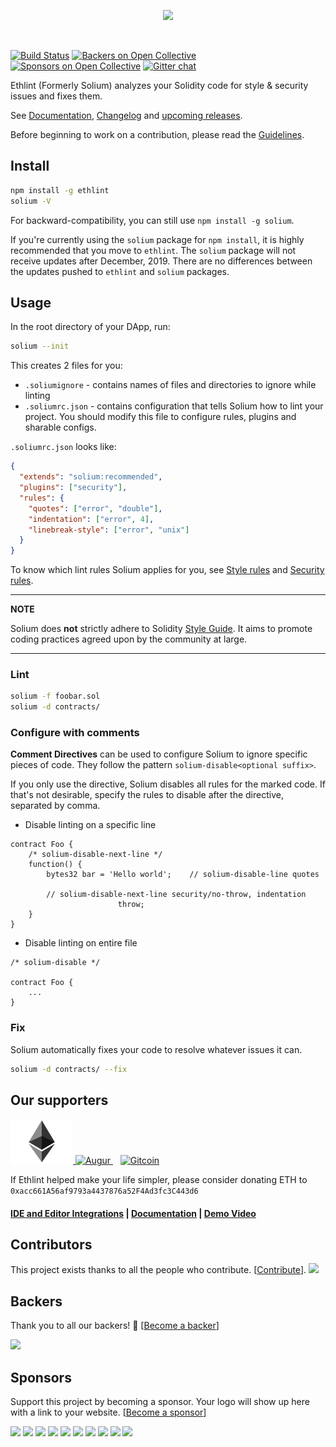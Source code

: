 <p align="center">
  <img src="./art/Solium.png">
</p>

<br />

[![Build Status](https://travis-ci.org/duaraghav8/Ethlint.svg?branch=master)](https://travis-ci.org/duaraghav8/Ethlint)
[![Backers on Open Collective](https://opencollective.com/Ethlint/backers/badge.svg)](#backers) 
[![Sponsors on Open Collective](https://opencollective.com/Ethlint/sponsors/badge.svg)](#sponsors) 
[![Gitter chat](https://badges.gitter.im/gitterHQ/gitter.svg)](https://gitter.im/Solium-linter/Lobby)

Ethlint (Formerly Solium) analyzes your Solidity code for style & security issues and fixes them.

See [Documentation](https://ethlint.readthedocs.io/), [Changelog](./CHANGELOG.md) and [upcoming releases](https://github.com/duaraghav8/Ethlint/projects).

Before beginning to work on a contribution, please read the [Guidelines](./CONTRIBUTING.md).

## Install
```bash
npm install -g ethlint
solium -V
```

For backward-compatibility, you can still use `npm install -g solium`.

If you're currently using the `solium` package for `npm install`, it is highly recommended that you move to `ethlint`. The `solium` package will not receive updates after December, 2019. There are no differences between the updates pushed to `ethlint` and `solium` packages.

## Usage
In the root directory of your DApp, run:
```bash
solium --init
```

This creates 2 files for you:
- `.soliumignore` - contains names of files and directories to ignore while linting
- `.soliumrc.json` - contains configuration that tells Solium how to lint your project. You should modify this file to configure rules, plugins and sharable configs.

`.soliumrc.json` looks like:

```json
{
  "extends": "solium:recommended",
  "plugins": ["security"],
  "rules": {
    "quotes": ["error", "double"],
    "indentation": ["error", 4],
    "linebreak-style": ["error", "unix"]
  }
}
```

To know which lint rules Solium applies for you, see [Style rules](http://ethlint.readthedocs.io/en/latest/user-guide.html#list-of-style-rules) and [Security rules](https://www.npmjs.com/package/solium-plugin-security#list-of-rules).

---
**NOTE**

Solium does **not** strictly adhere to Solidity [Style Guide](http://solidity.readthedocs.io/en/latest/style-guide.html). It aims to promote coding practices agreed upon by the community at large.

---

### Lint
```bash
solium -f foobar.sol
solium -d contracts/
```

### Configure with comments
**Comment Directives** can be used to configure Solium to ignore specific pieces of code.
They follow the pattern `solium-disable<optional suffix>`.

If you only use the directive, Solium disables all rules for the marked code. If that's not desirable, specify the rules to disable after the directive, separated by comma.

- Disable linting on a specific line
```
contract Foo {
	/* solium-disable-next-line */
	function() {
		bytes32 bar = 'Hello world';	// solium-disable-line quotes

		// solium-disable-next-line security/no-throw, indentation
						throw;
	}
}
```

- Disable linting on entire file

```
/* solium-disable */

contract Foo {
	...
}
```

### Fix
Solium automatically fixes your code to resolve whatever issues it can.
```bash
solium -d contracts/ --fix
```

## Our supporters
<p align="left">
  <a href="https://blog.ethereum.org/2018/03/07/announcing-beneficiaries-ethereum-foundation-grants/">
    <img src="./art/ethereum-logo.png" width="100" alt="Ethereum">
  </a>
  <a href="https://medium.com/@AugurProject/announcing-the-augur-bounty-program-bf11b1e1b7cf">
    <img src="./art/augur.png" width="70" alt="Augur">
  </a>
  &nbsp;&nbsp;
  <a href="https://gitcoin.co/universe?sort=None&direction=-&page=1&q=solium">
    <img src="./art/gitcoin.png" width="80" alt="Gitcoin">
  </a>
</p>

If Ethlint helped make your life simpler, please consider donating ETH to `0xacc661A56af9793a4437876a52F4Ad3fc3C443d6`

#### [IDE and Editor Integrations](http://solium.readthedocs.io/en/latest/user-guide.html#index-9) | [Documentation](https://ethlint.readthedocs.io) | [Demo Video](https://www.youtube.com/watch?v=MlQ6fzwixpI)

## Contributors

This project exists thanks to all the people who contribute. [[Contribute](CONTRIBUTING.md)].
<a href="https://github.com/duaraghav8/Ethlint/graphs/contributors"><img src="https://opencollective.com/Ethlint/contributors.svg?width=890&button=false" /></a>


## Backers

Thank you to all our backers! 🙏 [[Become a backer](https://opencollective.com/Ethlint#backer)]

<a href="https://opencollective.com/Ethlint#backers" target="_blank"><img src="https://opencollective.com/Ethlint/backers.svg?width=890"></a>


## Sponsors

Support this project by becoming a sponsor. Your logo will show up here with a link to your website. [[Become a sponsor](https://opencollective.com/Ethlint#sponsor)]

<a href="https://opencollective.com/Ethlint/sponsor/0/website" target="_blank"><img src="https://opencollective.com/Ethlint/sponsor/0/avatar.svg"></a>
<a href="https://opencollective.com/Ethlint/sponsor/1/website" target="_blank"><img src="https://opencollective.com/Ethlint/sponsor/1/avatar.svg"></a>
<a href="https://opencollective.com/Ethlint/sponsor/2/website" target="_blank"><img src="https://opencollective.com/Ethlint/sponsor/2/avatar.svg"></a>
<a href="https://opencollective.com/Ethlint/sponsor/3/website" target="_blank"><img src="https://opencollective.com/Ethlint/sponsor/3/avatar.svg"></a>
<a href="https://opencollective.com/Ethlint/sponsor/4/website" target="_blank"><img src="https://opencollective.com/Ethlint/sponsor/4/avatar.svg"></a>
<a href="https://opencollective.com/Ethlint/sponsor/5/website" target="_blank"><img src="https://opencollective.com/Ethlint/sponsor/5/avatar.svg"></a>
<a href="https://opencollective.com/Ethlint/sponsor/6/website" target="_blank"><img src="https://opencollective.com/Ethlint/sponsor/6/avatar.svg"></a>
<a href="https://opencollective.com/Ethlint/sponsor/7/website" target="_blank"><img src="https://opencollective.com/Ethlint/sponsor/7/avatar.svg"></a>
<a href="https://opencollective.com/Ethlint/sponsor/8/website" target="_blank"><img src="https://opencollective.com/Ethlint/sponsor/8/avatar.svg"></a>
<a href="https://opencollective.com/Ethlint/sponsor/9/website" target="_blank"><img src="https://opencollective.com/Ethlint/sponsor/9/avatar.svg"></a>


